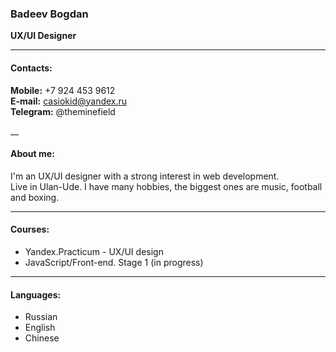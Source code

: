 ### Badeev Bogdan
__UX/UI Designer__

***
#### Contacts:
__Mobile:__ +7 924 453 9612  
__E-mail:__ casiokid@yandex.ru  
__Telegram:__ @theminefield  

__
#### About me:
I'm an UX/UI designer with a strong interest in web development.   
Live in Ulan-Ude. I have many hobbies, the biggest ones are music, football and boxing.

***
#### Courses:
- Yandex.Practicum - UX/UI design
- JavaScript/Front-end. Stage 1 (in progress)

***
#### Languages:
- Russian
- English
- Chinese